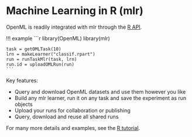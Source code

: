 # Machine Learning in R (mlr)

OpenML is readily integrated with mlr through the [R API](R-guide).

!!! example
    ```r
    library(OpenML)
    library(mlr)

    task = getOMLTask(10)
    lrn = makeLearner("classif.rpart")
    run = runTaskMlr(task, lrn)
    run.id = uploadOMLRun(run)
    ```

Key features:  

* Query and download OpenML datasets and use them however you like  
* Build any mlr learner, run it on any task and save the experiment as run objects  
* Upload your runs for collaboration or publishing  
* Query, download and reuse all shared runs  

For many more details and examples, see the [R tutorial](R-guide).
